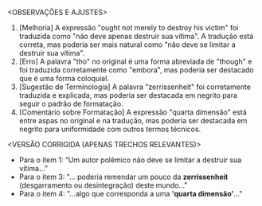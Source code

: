 <OBSERVAÇÕES E AJUSTES>
1. [Melhoria] A expressão "ought not merely to destroy his victim" foi traduzida como "não deve apenas destruir sua vítima". A tradução está correta, mas poderia ser mais natural como "não deve se limitar a destruir sua vítima".
2. [Erro] A palavra "tho" no original é uma forma abreviada de "though" e foi traduzida corretamente como "embora", mas poderia ser destacado que é uma forma coloquial.
3. [Sugestão de Terminologia] A palavra "zerrissenheit" foi corretamente traduzida e explicada, mas poderia ser destacada em negrito para seguir o padrão de formatação.
4. [Comentário sobre Formatação] A expressão "quarta dimensão" está entre aspas no original e na tradução, mas poderia ser destacada em negrito para uniformidade com outros termos técnicos.

<VERSÃO CORRIGIDA (APENAS TRECHOS RELEVANTES)>
- Para o item 1: “Um autor polêmico não deve se limitar a destruir sua vítima...”
- Para o item 3: "... poderia remendar um pouco da **zerrissenheit** (desgarramento ou desintegração) deste mundo..."
- Para o item 4: "...algo que corresponda a uma **'quarta dimensão'**..."